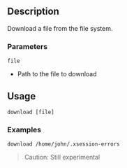 ## Description
Download a file from the file system.

### Parameters
`file`
 * Path to the file to download

## Usage

```
download [file]
```

### Examples

```
download /home/john/.xsession-errors
```

> Caution: Still experimental
